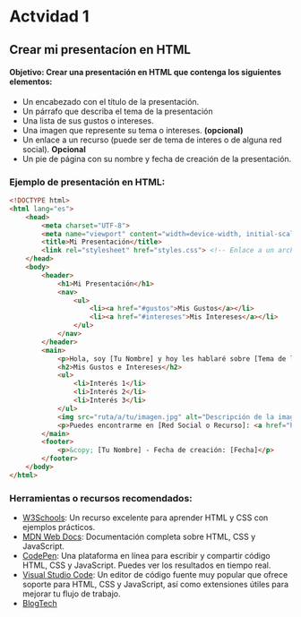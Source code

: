 # Actvidad 1

## Crear mi presentacíon en HTML

#### Objetivo: Crear una presentación en HTML que contenga los siguientes elementos:
- Un encabezado con el título de la presentación.
- Un párrafo que describa el tema de la presentación
- Una lista de sus gustos o intereses.
- Una imagen que represente su tema o intereses. **(opcional)**
- Un enlace a un recurso (puede ser de tema de interes o de alguna red social). **Opcional**
- Un pie de página con su nombre y fecha de creación de la presentación.

### Ejemplo de presentación en HTML:

```html
<!DOCTYPE html>
<html lang="es">
    <head>
        <meta charset="UTF-8">
        <meta name="viewport" content="width=device-width, initial-scale=1.0">
        <title>Mi Presentación</title>
        <link rel="stylesheet" href="styles.css"> <!-- Enlace a un archivo CSS externo -->
    </head>
    <body>
        <header>
            <h1>Mi Presentación</h1>
            <nav>
                <ul>
                    <li><a href="#gustos">Mis Gustos</a></li>
                    <li><a href="#intereses">Mis Intereses</a></li>
                </ul>
            </nav>
        </header>
        <main>
            <p>Hola, soy [Tu Nombre] y hoy les hablaré sobre [Tema de la Presentación].</p>
            <h2>Mis Gustos e Intereses</h2>
            <ul>
                <li>Interés 1</li>
                <li>Interés 2</li>
                <li>Interés 3</li>
            </ul>
            <img src="ruta/a/tu/imagen.jpg" alt="Descripción de la imagen"> <!-- Imagen opcional -->
            <p>Puedes encontrarme en [Red Social o Recurso]: <a href="https://www.ejemplo.com">Enlace</a></p> <!-- Enlace opcional -->
        </main>
        <footer>
            <p>&copy; [Tu Nombre] - Fecha de creación: [Fecha]</p>
        </footer>
    </body>
</html>
```

### Herramientas o recursos recomendados:
- [W3Schools](https://www.w3schools.com/): Un recurso excelente para aprender HTML y CSS con ejemplos prácticos.
- [MDN Web Docs](https://developer.mozilla.org/es/docs/Web/HTML): Documentación completa sobre HTML, CSS y JavaScript.
- [CodePen](https://codepen.io/): Una plataforma en línea para escribir y compartir código HTML, CSS y JavaScript. Puedes ver los resultados en tiempo real.
- [Visual Studio Code](https://code.visualstudio.com/): Un editor de código fuente muy popular que ofrece soporte para HTML, CSS y JavaScript, así como extensiones útiles para mejorar tu flujo de trabajo.
- [BlogTech](https://gomezrkevinm.github.io/BlogTech/public/)